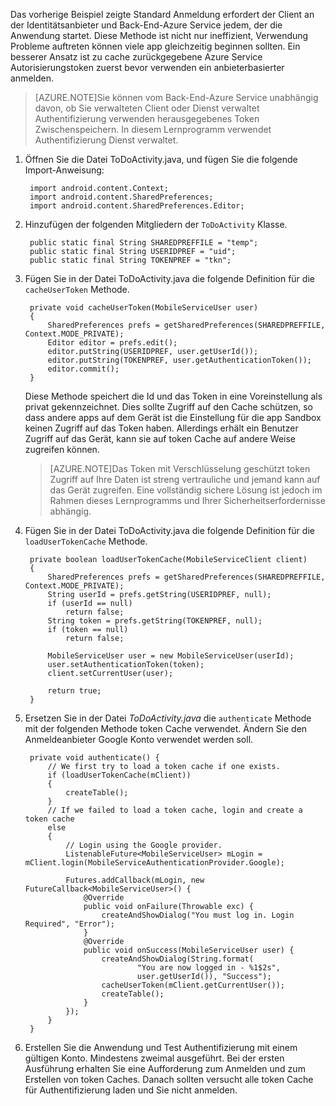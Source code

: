 
Das vorherige Beispiel zeigte Standard Anmeldung erfordert der Client an der Identitätsanbieter und Back-End-Azure Service jedem, der die Anwendung startet. Diese Methode ist nicht nur ineffizient, Verwendung Probleme auftreten können viele app gleichzeitig beginnen sollten. Ein besserer Ansatz ist zu cache zurückgegebene Azure Service Autorisierungstoken zuerst bevor verwenden ein anbieterbasierter anmelden. 

>[AZURE.NOTE]Sie können vom Back-End-Azure Service unabhängig davon, ob Sie verwalteten Client oder Dienst verwaltet Authentifizierung verwenden herausgegebenes Token Zwischenspeichern. In diesem Lernprogramm verwendet Authentifizierung Dienst verwaltet.


1. Öffnen Sie die Datei ToDoActivity.java, und fügen Sie die folgende Import-Anweisung:

        import android.content.Context;
        import android.content.SharedPreferences;
        import android.content.SharedPreferences.Editor;

2. Hinzufügen der folgenden Mitgliedern der `ToDoActivity` Klasse.

        public static final String SHAREDPREFFILE = "temp"; 
        public static final String USERIDPREF = "uid";  
        public static final String TOKENPREF = "tkn";   


3. Fügen Sie in der Datei ToDoActivity.java die folgende Definition für die `cacheUserToken` Methode.
 
        private void cacheUserToken(MobileServiceUser user)
        {
            SharedPreferences prefs = getSharedPreferences(SHAREDPREFFILE, Context.MODE_PRIVATE);
            Editor editor = prefs.edit();
            editor.putString(USERIDPREF, user.getUserId());
            editor.putString(TOKENPREF, user.getAuthenticationToken());
            editor.commit();
        }   
  
    Diese Methode speichert die Id und das Token in eine Voreinstellung als privat gekennzeichnet. Dies sollte Zugriff auf den Cache schützen, so dass andere apps auf dem Gerät ist die Einstellung für die app Sandbox keinen Zugriff auf das Token haben. Allerdings erhält ein Benutzer Zugriff auf das Gerät, kann sie auf token Cache auf andere Weise zugreifen können. 

    >[AZURE.NOTE]Das Token mit Verschlüsselung geschützt token Zugriff auf Ihre Daten ist streng vertrauliche und jemand kann auf das Gerät zugreifen. Eine vollständig sichere Lösung ist jedoch im Rahmen dieses Lernprogramms und Ihrer Sicherheitserfordernisse abhängig.


4. Fügen Sie in der Datei ToDoActivity.java die folgende Definition für die `loadUserTokenCache` Methode.

        private boolean loadUserTokenCache(MobileServiceClient client)
        {
            SharedPreferences prefs = getSharedPreferences(SHAREDPREFFILE, Context.MODE_PRIVATE);
            String userId = prefs.getString(USERIDPREF, null); 
            if (userId == null)
                return false;
            String token = prefs.getString(TOKENPREF, null); 
            if (token == null)
                return false;
                
            MobileServiceUser user = new MobileServiceUser(userId);
            user.setAuthenticationToken(token);
            client.setCurrentUser(user);
                
            return true;
        }



5. Ersetzen Sie in der Datei *ToDoActivity.java* die `authenticate` Methode mit der folgenden Methode token Cache verwendet. Ändern Sie den Anmeldeanbieter Google Konto verwendet werden soll.

        private void authenticate() {
            // We first try to load a token cache if one exists.
            if (loadUserTokenCache(mClient))
            {
                createTable();
            }
            // If we failed to load a token cache, login and create a token cache
            else
            {
                // Login using the Google provider.    
                ListenableFuture<MobileServiceUser> mLogin = mClient.login(MobileServiceAuthenticationProvider.Google);
        
                Futures.addCallback(mLogin, new FutureCallback<MobileServiceUser>() {
                    @Override
                    public void onFailure(Throwable exc) {
                        createAndShowDialog("You must log in. Login Required", "Error");
                    }           
                    @Override
                    public void onSuccess(MobileServiceUser user) {
                        createAndShowDialog(String.format(
                                "You are now logged in - %1$2s",
                                user.getUserId()), "Success");
                        cacheUserToken(mClient.getCurrentUser());
                        createTable();  
                    }
                });
            }
        }

6. Erstellen Sie die Anwendung und Test Authentifizierung mit einem gültigen Konto. Mindestens zweimal ausgeführt. Bei der ersten Ausführung erhalten Sie eine Aufforderung zum Anmelden und zum Erstellen von token Caches. Danach sollten versucht alle token Cache für Authentifizierung laden und Sie nicht anmelden.



